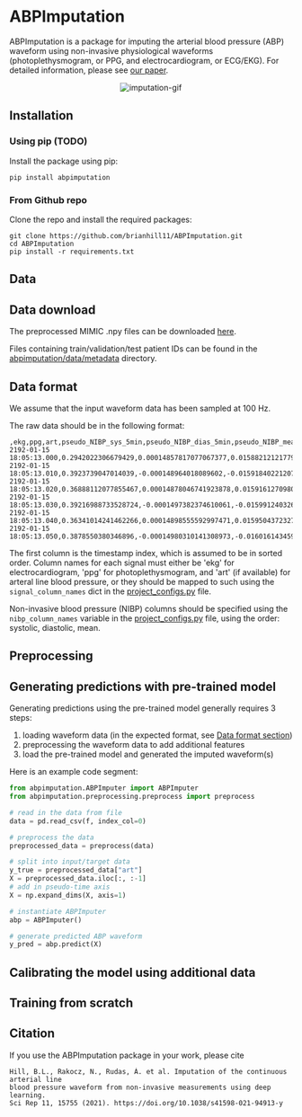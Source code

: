 # ABPImputation

ABPImputation is a package for imputing the arterial blood pressure (ABP) waveform using non-invasive physiological waveforms (photoplethysmogram, or PPG, and electrocardiogram, or ECG/EKG). 
For detailed information, please see [our paper](https://www.nature.com/articles/s41598-021-94913-y).  

<p align="center">
  <img src="https://github.com/brianhill11/media/blob/master/abpimputation/ABPImputation.gif" alt="imputation-gif">
</p>


## Installation

### Using pip (TODO)
Install the package using pip:
```
pip install abpimputation
```

### From Github repo 
Clone the repo and install the required packages:
```
git clone https://github.com/brianhill11/ABPImputation.git
cd ABPImputation
pip install -r requirements.txt
```

## Data

## Data download

The preprocessed MIMIC .npy files can be downloaded [here](https://app.box.com/s/ij8ieao7h0ustwd43oiuz2207m9s7mxh).

Files containing train/validation/test patient IDs can be found in the [abpimputation/data/metadata](abpimputation/data/metadata) directory.

## Data format 

We assume that the input waveform data has been sampled at 100 Hz. 

The raw data should be in the following format: 
```
,ekg,ppg,art,pseudo_NIBP_sys_5min,pseudo_NIBP_dias_5min,pseudo_NIBP_mean_5min
2192-01-15 18:05:13.000,0.2942022306679429,0.00014857817077067377,0.01588212121779295,,,
2192-01-15 18:05:13.010,0.3923739047014039,-0.000148964018089602,-0.0159184022120733,,,
2192-01-15 18:05:13.020,0.36888112077855467,0.00014878046741923878,0.015916127098078936,,,
2192-01-15 18:05:13.030,0.39216988733528724,-0.0001497382374610061,-0.0159912403262073,,,
2192-01-15 18:05:13.040,0.36341014241462266,0.00014898555592997471,0.015950437232792714,,,
2192-01-15 18:05:13.050,0.3878550380346896,-0.00014980310141308973,-0.016016143459373855,,,
```

The first column is the timestamp index, which is assumed to be in sorted order. 
Column names for each signal must either be 'ekg' for electrocardiogram, 
'ppg' for photoplethysmogram, and 
'art' (if available) for arteral line blood pressure, or they should be mapped to such 
using the `signal_column_names` dict in the [project_configs.py](abpimputation/project_configs.py) file. 

Non-invasive blood pressure (NIBP) columns should be specified using the `nibp_column_names` variable 
in the [project_configs.py](abpimputation/project_configs.py) file, using the order: systolic, diastolic, mean. 


## Preprocessing

## Generating predictions with pre-trained model

Generating predictions using the pre-trained model generally
requires 3 steps: 

1. loading waveform data (in the expected format, see [Data format section](#data-format))
2. preprocessing the waveform data to add additional features
3. load the pre-trained model and generated the imputed waveform(s)

Here is an example code segment:

```python
from abpimputation.ABPImputer import ABPImputer
from abpimputation.preprocessing.preprocess import preprocess

# read in the data from file
data = pd.read_csv(f, index_col=0)

# preprocess the data 
preprocessed_data = preprocess(data)

# split into input/target data
y_true = preprocessed_data["art"]
X = preprocessed_data.iloc[:, :-1]
# add in pseudo-time axis 
X = np.expand_dims(X, axis=1)

# instantiate ABPImputer
abp = ABPImputer()

# generate predicted ABP waveform
y_pred = abp.predict(X)
```

## Calibrating the model using additional data

## Training from scratch

## Citation 

If you use the ABPImputation package in your work, please cite
```
Hill, B.L., Rakocz, N., Rudas, Á. et al. Imputation of the continuous arterial line 
blood pressure waveform from non-invasive measurements using deep learning. 
Sci Rep 11, 15755 (2021). https://doi.org/10.1038/s41598-021-94913-y
```
